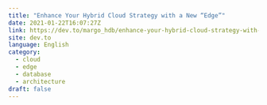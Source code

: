 ```yaml
---
title: "Enhance Your Hybrid Cloud Strategy with a New “Edge”"
date: 2021-01-22T16:07:27Z
link: https://dev.to/margo_hdb/enhance-your-hybrid-cloud-strategy-with-a-new-edge-36c4?utm_medium=RSS&utm_source=news.12bit.vn
site: dev.to
language: English
category:
  - cloud
  - edge
  - database
  - architecture
draft: false
---
```

